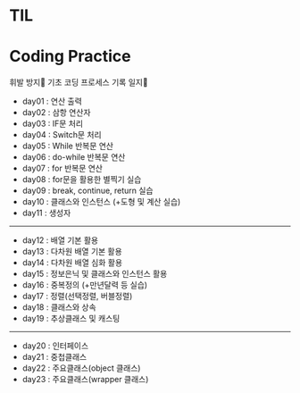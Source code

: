 # TIL

# Coding Practice
휘발 방지🎈 기초 코딩 프로세스 기록 일지🔨
- day01 : 연산 출력
- day02 : 삼항 연산자
- day03 : IF문 처리
- day04 : Switch문 처리
- day05 : While 반복문 연산
- day06 : do-while 반복문 연산
- day07 : for 반복문 연산
- day08 : for문을 활용한 별찍기 실습
- day09 : break, continue, return 실습
- day10 : 클래스와 인스턴스 (+도형 및 계산 실습)
- day11 : 생성자
-----------------------------------------------
- day12 : 배열 기본 활용
- day13 : 다차원 배열 기본 활용
- day14 : 다차원 배열 심화 활용
- day15 : 정보은닉 및 클래스와 인스턴스 활용
- day16 : 중복정의 (+만년달력 등 실습)
- day17 : 정렬(선택정렬, 버블정렬)
- day18 : 클래스와 상속
- day19 : 추상클래스 및 캐스팅
-----------------------------------------------
- day20 : 인터페이스
- day21 : 중첩클래스
- day22 : 주요클래스(object 클래스)
- day23 : 주요클래스(wrapper 클래스)


